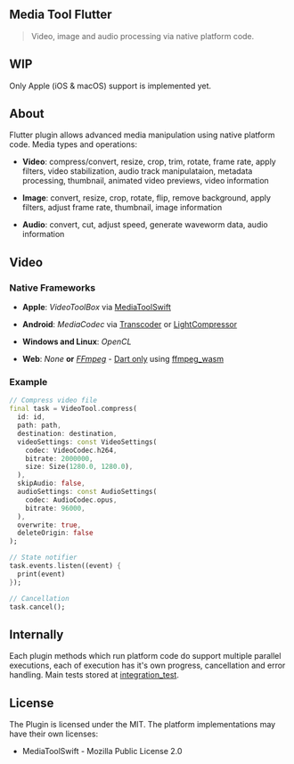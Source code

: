 ## Media Tool Flutter

> Video, image and audio processing via native platform code.

## WIP

Only Apple (iOS & macOS) support is implemented yet.

## About

Flutter plugin allows advanced media manipulation using native platform code. Media types and operations:
- **Video**: compress/convert, resize, crop, trim, rotate, frame rate, apply filters, video stabilization, audio track manipulataion, metadata processing, thumbnail, animated video previews, video information

- **Image**: convert, resize, crop, rotate, flip, remove background, apply filters, adjust frame rate, thumbnail, image information

- **Audio**: convert, cut, adjust speed, generate waveworm data, audio information

## Video

### Native Frameworks

- **Apple**: _VideoToolBox_ via [MediaToolSwift](https://github.com/starkdmi/MediaToolSwift)

- **Android**: _MediaCodec_ via [Transcoder](https://github.com/natario1/Transcoder) or [LightCompressor](https://github.com/AbedElazizShe/LightCompressor)

- **Windows and Linux**: _OpenCL_

- **Web**:  _None_ **or** _[FFmpeg](https://github.com/ffmpegwasm/ffmpeg.wasm)_ - [Dart only](https://docs.flutter.dev/development/packages-and-plugins/developing-packages#dart-only-platform-implementations) using [ffmpeg_wasm](https://pub.dev/packages/ffmpeg_wasm)

### Example

```Dart
// Compress video file
final task = VideoTool.compress(
  id: id,
  path: path,
  destination: destination,
  videoSettings: const VideoSettings(
    codec: VideoCodec.h264,
    bitrate: 2000000,
    size: Size(1280.0, 1280.0),
  ),
  skipAudio: false,
  audioSettings: const AudioSettings(
    codec: AudioCodec.opus, 
    bitrate: 96000, 
  ),
  overwrite: true,
  deleteOrigin: false
);

// State notifier
task.events.listen((event) { 
  print(event)
});

// Cancellation
task.cancel();
```

## Internally

Each plugin methods which run platform code do support multiple parallel executions, each of execution has it's own progress, cancellation and error handling. Main tests stored at [integration_test](media_tool/example/integration_test/).

## License

The Plugin is licensed under the MIT. The platform implementations may have their own licenses:
- MediaToolSwift - Mozilla Public License 2.0